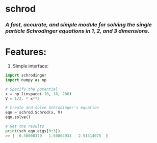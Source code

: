 # schrod
### *A fast, accurate, and simple module for solving the single particle Schrodinger equations in 1, 2, and 3 dimensions.*

# Features:

1. Simple interface:
```python
import schrodinger
import numpy as np

# Specify the potential
x = np.linspace(-10, 10, 200)
V = 1/2. * x**2

# Create and solve Schrodinger's equation
eqn = schrod.Schrod(x, V)
eqn.solve()

# Get the results
print(sch_eqn.eigs[0:3])
>> [  0.50008379   1.50064933   2.51314075  ]
```
